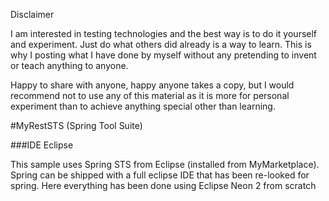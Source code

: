 Disclaimer

I am interested in testing technologies and the best way is to do it yourself and experiment. Just do what others did already is a way to learn. This is why I posting what I have done by myself without any pretending to invent or teach anything to anyone.

Happy to share with anyone, happy anyone takes a copy, but I would recommend not to use any of this material as it is more for personal experiment than to achieve anything special other than learning.


#MyRestSTS (Spring Tool Suite)

###IDE Eclipse

This sample uses Spring STS from Eclipse (installed from MyMarketplace). Spring can be shipped with a full eclipse IDE that has been re-looked for spring. Here everything has been done using Eclipse Neon 2 from scratch

